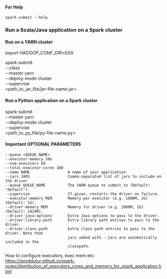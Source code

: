 #### For Help

`spark-submit --help`

### Run a Scala/Java application on a Spark cluster

####  Run on a YARN cluster

export HADOOP_CONF_DIR=XXX

spark-submit \
    --class <classname> \
    --master yarn \
    --deploy-mode cluster \
    --supervise \
    <path_to_jar_file/jar-file-name.jar>  \
    <params-or-args>



#### Run a Python application on a Spark cluster

spark-submit \
      --master yarn \
      --deploy-mode cluster \
      --supervise \
      <path_to_py_file/py-file-name.py> \
      <params-or-args>


#### Important OPTIONAL PARAMETERS

    --queue <QUEUE_NAME>
    --executor-memory 20G
    --num-executors 50
    --total-executor-cores 100
    --name NAME                 A name of your application.
    --jars JARS                 Comma-separated list of jars to include on the driver
    --queue QUEUE_NAME          The YARN queue to submit to (Default: "default").
    --supervise                 If given, restarts the driver on failure.
    --executor-memory MEM       Memory per executor (e.g. 1000M, 2G) (Default: 1G).
    --driver-memory MEM         Memory for driver (e.g. 1000M, 2G) (Default: 1024M).
    --driver-java-options       Extra Java options to pass to the driver.
    --driver-library-path       Extra library path entries to pass to the driver.
    --driver-class-path         Extra class path entries to pass to the driver. Note that
                                jars added with --jars are automatically included in the
                                classpath.
                                


How to configure executors, exec mem etc: 
https://spoddutur.github.io/spark-notes/distribution_of_executors_cores_and_memory_for_spark_application.html
